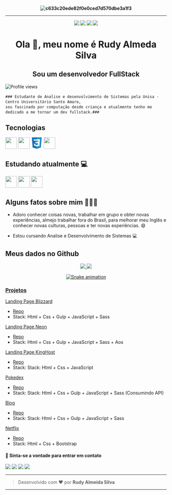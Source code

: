 <h4 align="center">

 
![c633c20ede82f0e0ced7d570dbe3a1f3](https://user-images.githubusercontent.com/70382532/138322189-2db8df52-9dcb-40a0-88a8-c365466bd33d.gif)

<hr>

  <div>
   <a href="https://bit.ly/githubbbs" target="_blank"><img src="https://img.shields.io/badge/WhatsApp-25D366?style=for-the-badge&logo=whatsapp&logoColor=white" target="_blank"></a>
   <a href="https://www.linkedin.com/in/devfullmaster/" target="_blank"><img src="https://img.shields.io/badge/-LinkedIn-%230077B5?style=for-the-badge&logo=linkedin&logoColor=white" target="_blank"></a>
   <a href="https://instagram.com/rudyefamilia" target="_blank"><img src="https://img.shields.io/badge/-Instagram-%23E4405F?style=for-the-badge&logo=instagram&logoColor=white" target="_blank"></a> 
  <a href = "mailto:devfullmaster@gmail.com"><img src="https://img.shields.io/badge/-Gmail-%23333?style=for-the-badge&logo=gmail&logoColor=white" target="_blank"></a>
 
  
 
   
</div>
</h4>

<h1 align="center">Ola 👋, meu nome é Rudy Almeda Silva</h1>
<h2 align="center">Sou um desenvolvedor FullStack

</h2>

![Profile views](https://gpvc.arturio.dev/devfullmaster)
```
### Estudante de Analise e desenvolvimento de Sistemas pela Unisa - Centro Universitário Santo Amaro, 
sou fascinado por computação desde criança e atualmente tenho me dedicado a me tornar um dev fullstack.###
```
<h2>​Tecnologias</h2>

<p align="left">
  <img src="https://raw.githubusercontent.com/danielcranney/readme-generator/main/public/icons/skills/javascript-colored.svg" width="36" height="36"/>
  <img src="https://raw.githubusercontent.com/danielcranney/readme-generator/main/public/icons/skills/html5-colored.svg" width="36" height="36"/>
  <img src="https://raw.githubusercontent.com/devicons/devicon/master/icons/css3/css3-original.svg" height="36" width="36">
  <img src="https://cdn.jsdelivr.net/gh/devicons/devicon/icons/git/git-original.svg" height="36" width="36">
  
</p>
  
<h2>Estudando atualmente 💻</h2> 

<p align="left">
  <img src="https://cdn.jsdelivr.net/gh/devicons/devicon/icons/typescript/typescript-original.svg" width="36" height="36"/>
  <img src="https://cdn.jsdelivr.net/gh/devicons/devicon/icons/react/react-original.svg" width="36" height="36"/>
  <img src="https://cdn.jsdelivr.net/gh/devicons/devicon/icons/nodejs/nodejs-plain.svg" width="36" height="36"/>
          
</p>
  
 


</div>



## Alguns fatos sobre mim 👨🏻‍💻

- Adoro conhecer coisas novas, trabalhar em grupo e obter novas experiências, almejo trabalhar fora do Brasil, para melhorar meu Inglês e conhecer novas culturas, pessoas e ter novas experiências. 😄

- Estou cursando Analise e Desenvolvimento de Sistemas 💻


## Meus dados no Github
<div align="center">
  <a href="https://github.com/devfullmaster">
  <img height="180em" src="https://github-readme-stats.vercel.app/api?username=devfullmaster&show_icons=true&theme=dark&include_all_commits=true&count_private=true"/>
  <img height="180em" src="https://github-readme-stats.vercel.app/api/top-langs/?username=devfullmaster&layout=compact&langs_count=7&theme=dark"/>
  
  
  
  ![Snake animation](https://github.com/devfullmaster/devfullmaster/blob/output/github-contribution-grid-snake.svg)
</div>


### Projetos
 
 



[Landing Page Blizzard](https://projeto-landing-page-blizzard.vercel.app/)

- [Repo](https://github.com/devfullmaster/Projeto-Landing-Page-Blizzard)
- Stack: Html + Css + Gulp + JavaScript + Sass

[Landing Page Neon](https://projeto-neon-beige.vercel.app/)

- [Repo](https://github.com/devfullmaster/Projeto-Neon)
- Stack: Html + Css + Gulp + JavaScript + Sass + Aos

[Landing Page KingHost](https://projeto-king-host.vercel.app/)

- [Repo](https://github.com/devfullmaster/Projeto-KingHost)
- Stack: Stack: Html + Css + JavaScript

[Pokedex](http://projeto-pokedex-eight.vercel.app/)

- [Repo](https://github.com/devfullmaster/Projeto-Pokedex)
- Stack: Stack: Html + Css + Gulp + JavaScript + Sass (Consumindo API)

[Blog](http://projeto-blog-nine.vercel.app/)

- [Repo](https://github.com/devfullmaster/Projeto-Blog)
- Stack: Stack: Html + Css + Gulp + JavaScript + Sass

[Netflix](https://netflix-rho-opal.vercel.app/)

- [Repo](https://github.com/devfullmaster/App-Filmes)
- Stack: Html + Css + Bootstrap

#### 💬 Sinta-se a vontade para entrar em contato

<a href="https://bit.ly/githubbbs" target="_blank"><img src="https://img.shields.io/badge/WhatsApp-25D366?style=for-the-badge&logo=whatsapp&logoColor=white" target="_blank"></a>
 <a href="https://www.linkedin.com/in/devfullmaster/" target="_blank"><img src="https://img.shields.io/badge/-LinkedIn-%230077B5?style=for-the-badge&logo=linkedin&logoColor=white" target="_blank"></a>
   <a href="https://instagram.com/rudyefamilia" target="_blank"><img src="https://img.shields.io/badge/-Instagram-%23E4405F?style=for-the-badge&logo=instagram&logoColor=white" target="_blank"></a> 
  <a href = "mailto:devfullmaster@gmail.com"><img src="https://img.shields.io/badge/-Gmail-%23333?style=for-the-badge&logo=gmail&logoColor=white" target="_blank"></a>

---

> Desenvolvido com ❤️ por **Rudy Almeida Silva**

---





 

